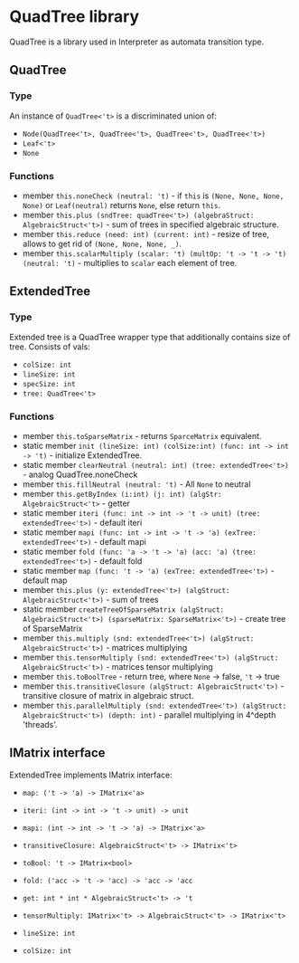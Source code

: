 # QuadTree library

QuadTree is a library used in Interpreter as automata transition type.

## QuadTree
### Type
An instance of `QuadTree<'t>` is a discriminated union of:
* `Node(QuadTree<'t>, QuadTree<'t>, QuadTree<'t>, QuadTree<'t>)`
* `Leaf<'t>`
* `None`

### Functions
* member `this.noneCheck (neutral: 't)` -  if `this` is `(None, None, None, None)` or `Leaf(neutral)` returns `None`, else return `this`.
* member `this.plus (sndTree: quadTree<'t>) (algebraStruct: AlgebraicStruct<'t>)` - sum of trees in specified algebraic structure.
* member `this.reduce (need: int) (current: int)` - resize of tree, allows to get rid of `(None, None, None, _)`.
* member `this.scalarMultiply (scalar: 't) (multOp: 't -> 't -> 't) (neutral: 't)` - multiplies to `scalar` each element of tree.

## ExtendedTree 
### Type 
Extended tree is a QuadTree wrapper type that additionally contains size of tree. Consists of vals:
* `colSize: int`
* `lineSize: int`
* `specSize: int`
* `tree: QuadTree<'t>`
### Functions
* member `this.toSparseMatrix` - returns `SparceMatrix` equivalent.
* static member `init (lineSize: int) (colSize:int) (func: int -> int -> 't)` -  initialize ExtendedTree.
* static member `clearNeutral (neutral: int) (tree: extendedTree<'t>)` - analog QuadTree.noneCheck
* member `this.fillNeutral (neutral: 't)` - All `None` to neutral
* member `this.getByIndex (i:int) (j: int) (algStr: AlgebraicStruct<'t>` - getter 
* static member `iteri (func: int -> int -> 't -> unit) (tree: extendedTree<'t>)` - default iteri
* static member `mapi (func: int -> int -> 't -> 'a) (exTree: extendedTree<'t>)` - default mapi
* static member `fold (func: 'a -> 't -> 'a) (acc: 'a) (tree: extendedTree<'t>)` - default fold 
* static member `map (func: 't -> 'a) (exTree: extendedTree<'t>)` - default map 
* member `this.plus (y: extendedTree<'t>) (algStruct: AlgebraicStruct<'t>)` - sum of trees
* static member `createTreeOfSparseMatrix (algStruct: AlgebraicStruct<'t>) (sparseMatrix: SparseMatrix<'t>)` - create tree of SparseMatrix
* member `this.multiply (snd: extendedTree<'t>) (algStruct: AlgebraicStruct<'t>)` - matrices multiplying
* member `this.tensorMultiply (snd: extendedTree<'t>) (algStruct: AlgebraicStruct<'t>)` - matrices tensor multiplying
* member `this.toBoolTree` - return tree, where `None` -> false, `'t` -> true
* member `this.transitiveClosure (algStruct: AlgebraicStruct<'t>)` - transitive closure of matrix in algebraic struct.
* member `this.parallelMultiply (snd: extendedTree<'t>) (algStruct: AlgebraicStruct<'t>) (depth: int)` - parallel multiplying in 4^depth 'threads'.


## IMatrix interface 
ExtendedTree implements IMatrix interface: 

*  `map: ('t -> 'a) -> IMatrix<'a>`

* `iteri: (int -> int -> 't -> unit) -> unit`

* `mapi: (int -> int -> 't -> 'a) -> IMatrix<'a>`

* `transitiveClosure: AlgebraicStruct<'t> -> IMatrix<'t>`

* `toBool: 't -> IMatrix<bool>`

* `fold: ('acc -> 't -> 'acc) -> 'acc -> 'acc`

* `get: int * int * AlgebraicStruct<'t> -> 't`

* `tensorMultiply: IMatrix<'t> -> AlgebraicStruct<'t> -> IMatrix<'t>`

* `lineSize: int`

* `colSize: int`